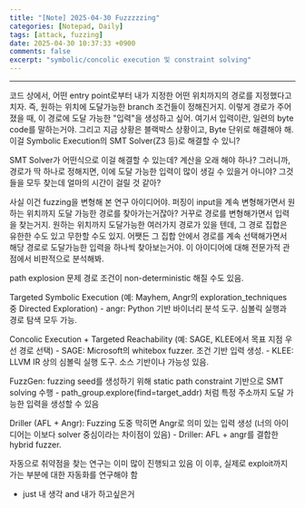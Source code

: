 ```yaml
---
title: "[Note] 2025-04-30 Fuzzzzzing"
categories: [Notepad, Daily]
tags: [attack, fuzzing]
date: 2025-04-30 10:37:33 +0900
comments: false
excerpt: "symbolic/concolic execution 및 constraint solving"
--- 
```

---



코드 상에서, 어떤 entry point로부터 내가 지정한 어떤 위치까지의 경로를 지정했다고 치자. 즉, 원하는 위치에 도달가능한 branch 조건들이 정해진거지. 이렇게 경로가 주어졌을 때, 이 경로에 도달 가능한 "입력"을 생성하고 싶어. 여기서 입력이란, 일련의 byte code를 말하는거야. 그리고 지금 상황은 블랙박스 상황이고, Byte 단위로 해결해야 해. 이걸 Symbolic Execution의 SMT Solver(Z3 등)로 해결할 수 있니? 


SMT Solver가 어떤식으로 이걸 해결할 수 있는데? 계산을 오래 해야 하나? 그러니까, 경로가 딱 하나로 정해지면, 이에 도달 가능한 입력이 많이 생길 수 있을거 아니야? 그것들을 모두 찾는데 얼마의 시간이 걸릴 것 같아?


사실 이건 fuzzing을 변형해 본 연구 아이디어야. 퍼징이 input을 계속 변형해가면서 원하는 위치까지 도달 가능한 경로를 찾아가는거잖아? 거꾸로 경로를 변형해가면서 입력을 찾는거지. 원하는 위치까지 도달가능한 여러가지 경로가 있을 텐데, 그 경로 집합은 유한한 수도 있고 무한할 수도 있지. 어쨋든 그 집합 안에서 경로를 계속 선택해가면서 해당 경로로 도달가능한 입력을 하나씩 찾아보는거야. 이 아이디어에 대해 전문가적 관점에서 비판적으로 분석해봐. 





path explosion 문제
경로 조건이 non-deterministic 해질 수도 있음.



Targeted Symbolic Execution (예: Mayhem, Angr의 exploration_techniques 중 Directed Exploration)
    - angr: Python 기반 바이너리 분석 도구. 심볼릭 실행과 경로 탐색 모두 가능.

Concolic Execution + Targeted Reachability (예: SAGE, KLEE에서 목표 지점 우선 경로 선택)
    - SAGE: Microsoft의 whitebox fuzzer. 조건 기반 입력 생성.
    - KLEE: LLVM IR 상의 심볼릭 실행 도구. 소스 기반이나 가능성 있음.

FuzzGen: fuzzing seed를 생성하기 위해 static path constraint 기반으로 SMT solving 수행
    - path_group.explore(find=target_addr) 처럼 특정 주소까지 도달 가능한 입력을 생성할 수 있음

Driller (AFL + Angr): Fuzzing 도중 막히면 Angr로 의미 있는 입력 생성 (너의 아이디어는 이보다 solver 중심이라는 차이점이 있음)
    - Driller: AFL + angr를 결합한 hybrid fuzzer.



자동으로 취약점을 찾는 연구는 이미 많이 진행되고 있음 
이 이후, 실제로 exploit까지 가는 부분에 대한 자동화를 연구해야 함
- just 내 생각 and 내가 하고싶은거




